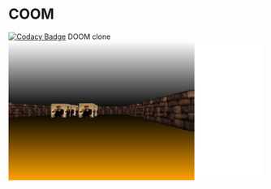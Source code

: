 # COOM
[![Codacy Badge](https://app.codacy.com/project/badge/Grade/43d71a4fac7f4f9cab86a5d88466e2c0)](https://app.codacy.com/gh/MCT32/COOM/dashboard?utm_source=gh&utm_medium=referral&utm_content=&utm_campaign=Badge_grade)
 DOOM clone
![Screenshot](/screenshots/screenshot.bmp)
